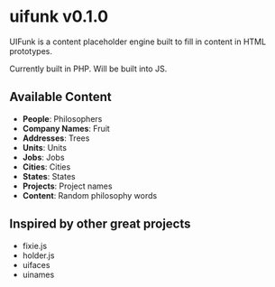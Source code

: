 # uifunk v0.1.0
UIFunk is a content placeholder engine built to fill in content in HTML prototypes.

Currently built in PHP. Will be built into JS.

## Available Content
- **People**: Philosophers
- **Company Names**: Fruit
- **Addresses**: Trees
- **Units**: Units
- **Jobs**: Jobs
- **Cities**: Cities
- **States**: States
- **Projects**: Project names
- **Content**: Random philosophy words

## Inspired by other great projects
- fixie.js
- holder.js
- uifaces
- uinames